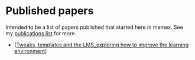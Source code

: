 # Published papers

Intended to be a list of papers published that started here in memex. See my [publications list](https://djon.es/blog/2016/05/30/digital-technology-ignorance-and-its-implications-for-learning-and-teaching/) for more.

- [[Tweaks, templates and the LMS_exploring how to improve the learning environment]]

[//begin]: # "Autogenerated link references for markdown compatibility"
[Tweaks, templates and the LMS_exploring how to improve the learning environment]: <Tweaks, templates and the LMS_exploring how to improve the learning environment.md> "Tweaks, templates and the LMS: exploring how to improve the learning environment"
[//end]: # "Autogenerated link references"